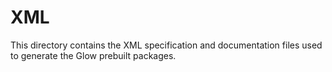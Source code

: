 XML
===

This directory contains the XML specification and documentation files used to generate the Glow prebuilt packages.
